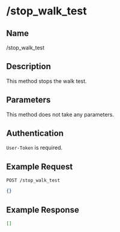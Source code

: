 # /stop_walk_test

## Name
/stop_walk_test

## Description
This method stops the walk test.

## Parameters
This method does not take any parameters.

## Authentication
`User-Token` is required.

## Example Request
`POST /stop_walk_test`

```json
{}
```

## Example Response
```json
[]
```